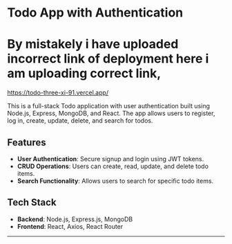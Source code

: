 # Todo App with Authentication
# By mistakely i have uploaded incorrect link of deployment here i am uploading correct link,
https://todo-three-xi-91.vercel.app/

This is a full-stack Todo application with user authentication built using Node.js, Express, MongoDB, and React. The app allows users to register, log in, create, update, delete, and search for todos. 

## Features

- **User Authentication**: Secure signup and login using JWT tokens.
- **CRUD Operations**: Users can create, read, update, and delete todo items.
- **Search Functionality**: Allows users to search for specific todo items.

## Tech Stack

- **Backend**: Node.js, Express.js, MongoDB
- **Frontend**: React, Axios, React Router
---
